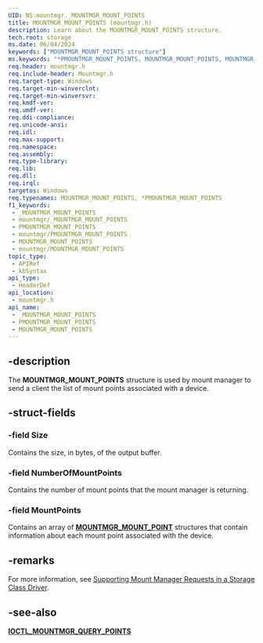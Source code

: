 ```yaml
---
UID: NS:mountmgr._MOUNTMGR_MOUNT_POINTS
title: MOUNTMGR_MOUNT_POINTS (mountmgr.h)
description: Learn about the MOUNTMGR_MOUNT_POINTS structure.
tech.root: storage
ms.date: 06/04/2024
keywords: ["MOUNTMGR_MOUNT_POINTS structure"]
ms.keywords: "*PMOUNTMGR_MOUNT_POINTS, MOUNTMGR_MOUNT_POINTS, MOUNTMGR_MOUNT_POINTS structure [Storage Devices], PMOUNTMGR_MOUNT_POINTS, PMOUNTMGR_MOUNT_POINTS structure pointer [Storage Devices], _MOUNTMGR_MOUNT_POINTS, mountmgr/MOUNTMGR_MOUNT_POINTS, mountmgr/PMOUNTMGR_MOUNT_POINTS, storage.mountmgr_mount_points, structs-mntmgr_844fdf51-1324-4b1d-b68f-abba5f471652.xml"
req.header: mountmgr.h
req.include-header: Mountmgr.h
req.target-type: Windows
req.target-min-winverclnt: 
req.target-min-winversvr: 
req.kmdf-ver: 
req.umdf-ver: 
req.ddi-compliance: 
req.unicode-ansi: 
req.idl: 
req.max-support: 
req.namespace: 
req.assembly: 
req.type-library: 
req.lib: 
req.dll: 
req.irql: 
targetos: Windows
req.typenames: MOUNTMGR_MOUNT_POINTS, *PMOUNTMGR_MOUNT_POINTS
f1_keywords:
 - _MOUNTMGR_MOUNT_POINTS
 - mountmgr/_MOUNTMGR_MOUNT_POINTS
 - PMOUNTMGR_MOUNT_POINTS
 - mountmgr/PMOUNTMGR_MOUNT_POINTS
 - MOUNTMGR_MOUNT_POINTS
 - mountmgr/MOUNTMGR_MOUNT_POINTS
topic_type:
 - APIRef
 - kbSyntax
api_type:
 - HeaderDef
api_location:
 - mountmgr.h
api_name:
 - _MOUNTMGR_MOUNT_POINTS
 - PMOUNTMGR_MOUNT_POINTS
 - MOUNTMGR_MOUNT_POINTS
---
```


## -description

The **MOUNTMGR_MOUNT_POINTS** structure is used by mount manager to send a client the list of mount points associated with a device.

## -struct-fields

### -field Size

Contains the size, in bytes, of the output buffer.

### -field NumberOfMountPoints

Contains the number of mount points that the mount manager is returning.

### -field MountPoints

Contains an array of [**MOUNTMGR_MOUNT_POINT**](ns-mountmgr-_mountmgr_mount_point.md) structures that contain information about each mount point associated with the device.

## -remarks

For more information, see [Supporting Mount Manager Requests in a Storage Class Driver](/windows-hardware/drivers/storage/supporting-mount-manager-requests-in-a-storage-class-driver).

## -see-also

[**IOCTL_MOUNTMGR_QUERY_POINTS**](ni-mountmgr-ioctl_mountmgr_query_points.md)
